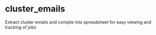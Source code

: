 # cluster_emails
Extract cluster emails and compile into spreadsheet for easy viewing and tracking of jobs
